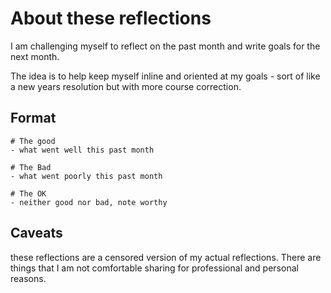 # About these reflections

I am challenging myself to reflect on the past month and write goals for the next month.

The idea is to help keep myself inline and oriented at my goals - sort of like a new years resolution but with more course correction.

## Format
```
# The good
- what went well this past month

# The Bad
- what went poorly this past month

# The OK
- neither good nor bad, note worthy
```


## Caveats
these reflections are a censored version of my actual reflections. There are things that I am not comfortable sharing for professional and personal reasons.  